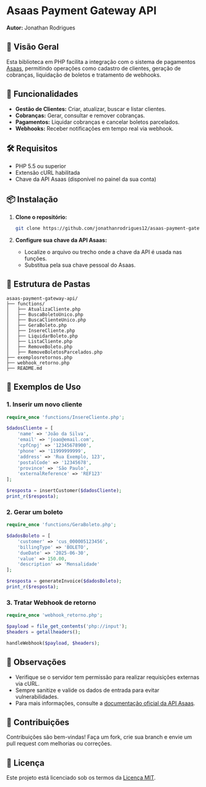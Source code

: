 # Asaas Payment Gateway API

**Autor:** Jonathan Rodrigues

## 📖 Visão Geral

Esta biblioteca em PHP facilita a integração com o sistema de pagamentos [Asaas](https://www.asaas.com/), permitindo operações como cadastro de clientes, geração de cobranças, liquidação de boletos e tratamento de webhooks.

## 🚀 Funcionalidades

- **Gestão de Clientes:** Criar, atualizar, buscar e listar clientes.
- **Cobranças:** Gerar, consultar e remover cobranças.
- **Pagamentos:** Liquidar cobranças e cancelar boletos parcelados.
- **Webhooks:** Receber notificações em tempo real via webhook.

## 🛠️ Requisitos

- PHP 5.5 ou superior
- Extensão cURL habilitada
- Chave da API Asaas (disponível no painel da sua conta)

## 📦 Instalação

1. **Clone o repositório:**

   ```bash
   git clone https://github.com/jonathanrodrigues12/asaas-payment-gateway-api.git
   ```

2. **Configure sua chave da API Asaas:**

   - Localize o arquivo ou trecho onde a chave da API é usada nas funções.
   - Substitua pela sua chave pessoal do Asaas.

## 📁 Estrutura de Pastas

```
asaas-payment-gateway-api/
├── functions/
│   ├── AtualizaCliente.php
│   ├── BuscaBoletoUnico.php
│   ├── BuscaClienteUnico.php
│   ├── GeraBoleto.php
│   ├── InsereCliente.php
│   ├── LiquidarBoleto.php
│   ├── ListaCliente.php
│   ├── RemoveBoleto.php
│   ├── RemoveBoletosParcelados.php
├── exemplosretornos.php
├── webhook_retorno.php
├── README.md
```

## 🧪 Exemplos de Uso

### 1. Inserir um novo cliente

```php
require_once 'functions/InsereCliente.php';

$dadosCliente = [
    'name' => 'João da Silva',
    'email' => 'joao@email.com',
    'cpfCnpj' => '12345678900',
    'phone' => '11999999999',
    'address' => 'Rua Exemplo, 123',
    'postalCode' => '12345678',
    'province' => 'São Paulo',
    'externalReference' => 'REF123'
];

$resposta = insertCustomer($dadosCliente);
print_r($resposta);
```

### 2. Gerar um boleto

```php
require_once 'functions/GeraBoleto.php';

$dadosBoleto = [
    'customer' => 'cus_000005123456',
    'billingType' => 'BOLETO',
    'dueDate' => '2025-06-30',
    'value' => 150.00,
    'description' => 'Mensalidade'
];

$resposta = generateInvoice($dadosBoleto);
print_r($resposta);
```

### 3. Tratar Webhook de retorno

```php
require_once 'webhook_retorno.php';

$payload = file_get_contents('php://input');
$headers = getallheaders();

handleWebhook($payload, $headers);
```

## 📌 Observações

- Verifique se o servidor tem permissão para realizar requisições externas via cURL.
- Sempre sanitize e valide os dados de entrada para evitar vulnerabilidades.
- Para mais informações, consulte a [documentação oficial da API Asaas](https://docs.asaas.com/).

## 🤝 Contribuições

Contribuições são bem-vindas! Faça um fork, crie sua branch e envie um pull request com melhorias ou correções.

## 📄 Licença

Este projeto está licenciado sob os termos da [Licença MIT](LICENSE).
